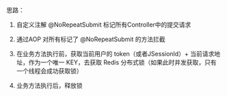 思路：
1. 自定义注解 @NoRepeatSubmit 标记所有Controller中的提交请求

2. 通过AOP 对所有标记了 @NoRepeatSubmit 的方法拦截

3. 在业务方法执行前，获取当前用户的 token（或者JSessionId）+ 当前请求地址，作为一个唯一 KEY，去获取 Redis 分布式锁（如果此时并发获取，只有一个线程会成功获取锁）

4. 业务方法执行后，释放锁

